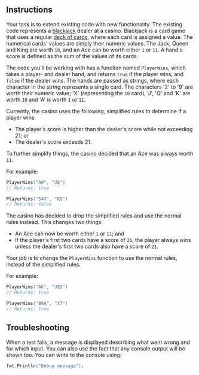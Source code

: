 ## Instructions

Your task is to extend existing code with new functionality. The existing code represents a [blackjack][wikipedia.org-blackjack] dealer at a casino. Blackjack is a card game that uses a regular [deck of cards][wikipedia.org-playing_card], where each card is assigned a value. The numerical cards' values are simply their numeric values. The Jack, Queen and King are worth `10`, and an Ace can be worth either `1` or `11`. A hand's score is defined as the sum of the values of its cards.

The code you'll be working with has a function named `PlayerWins`, which takes a player- and dealer hand, and returns `true` if the player wins, and `false` if the dealer wins. The hands are passed as strings, where each character in the string represents a single card. The characters '2' to '9' are worth their numeric value; 'X' (representing the `10` card), 'J', 'Q' and 'K' are worth `10` and 'A' is worth `1` or `11`.

Currently, the casino uses the following, simplified rules to determine if a player wins:

- The player's score is higher than the dealer's score while not exceeding 21; or
- The dealer's score exceeds 21.

To further simplify things, the casino decided that an Ace was always worth `11`.

For example:

```go
PlayerWins("A9", "J8")
// Returns: true

PlayerWins("54X", "KQ")
// Returns: false
```

The casino has decided to drop the simplified rules and use the normal rules instead. This changes two things:

- An Ace can now be worth either `1` or `11`; and
- If the player's first two cards have a score of `21`, the player always wins unless the dealer's first two cards also have a score of `21`.

Your job is to change the `PlayerWins` function to use the normal rules, instead of the simplified rules.

For example:

```go
PlayerWins("AK", "J92")
// Returns: true

PlayerWins("89A", "X7")
// Returns: true
```

## Troubleshooting

When a test fails, a message is displayed describing what went wrong and for which input. You can also use the fact that any console output will be shown too. You can write to the console using:

```go
fmt.Println("Debug message");
```

[wikipedia.org-blackjack]: https://en.wikipedia.org/wiki/Blackjack
[wikipedia.org-playing_card]: https://en.wikipedia.org/wiki/Playing_card

